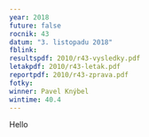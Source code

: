 ```yaml
---
year: 2018
future: false
rocnik: 43
datum: "3. listopadu 2018"
fblink: 
resultspdf: 2010/r43-vysledky.pdf
letakpdf: 2010/r43-letak.pdf
reportpdf: 2010/r43-zprava.pdf
fotky: 
winner: Pavel Knýbel
wintime: 40.4
---
```

Hello